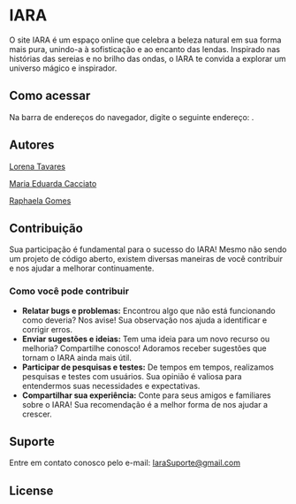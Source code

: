# IARA

O site IARA é um espaço online que celebra a beleza natural em sua forma mais pura, unindo-a à sofisticação e ao encanto das lendas. Inspirado nas histórias das sereias e no brilho das ondas, o IARA te convida a explorar um universo mágico e inspirador.

## Como acessar

Na barra de endereços do navegador, digite o seguinte endereço: .


## Autores

[Lorena Tavares](https://github.com/Lorenaatavares)

[Maria Eduarda Cacciato](https://github.com/DudaCacciatore)

[Raphaela Gomes]()


## Contribuição

Sua participação é fundamental para o sucesso do IARA! Mesmo não sendo um projeto de código aberto, existem diversas maneiras de você contribuir e nos ajudar a melhorar continuamente.

### Como você pode contribuir

* **Relatar bugs e problemas:** Encontrou algo que não está funcionando como deveria? Nos avise! Sua observação nos ajuda a identificar e corrigir erros.
* **Enviar sugestões e ideias:** Tem uma ideia para um novo recurso ou melhoria? Compartilhe conosco! Adoramos receber sugestões que tornam o IARA ainda mais útil.
* **Participar de pesquisas e testes:** De tempos em tempos, realizamos pesquisas e testes com usuários. Sua opinião é valiosa para entendermos suas necessidades e expectativas.
* **Compartilhar sua experiência:** Conte para seus amigos e familiares sobre o IARA! Sua recomendação é a melhor forma de nos ajudar a crescer.

## Suporte

Entre em contato conosco pelo e-mail: IaraSuporte@gmail.com

## License


